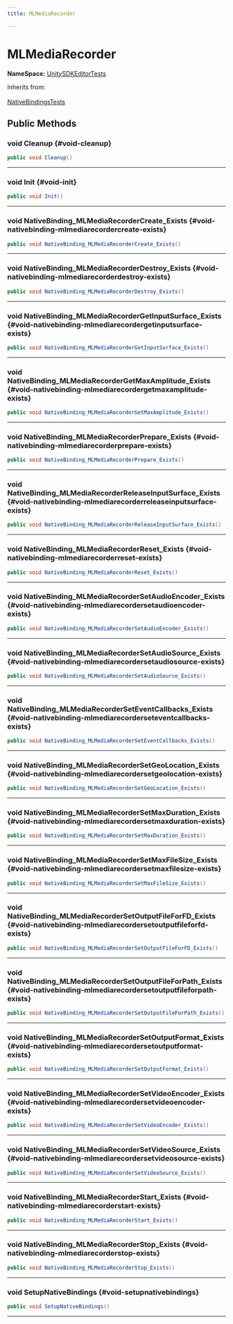 ```yaml
---
title: MLMediaRecorder

---
```


# MLMediaRecorder



**NameSpace:** 
[UnitySDKEditorTests](/versioned_docs/version-22-May-2023/unity-api/api/UnitySDKEditorTests/UnitySDKEditorTests.md) 





Inherits from: <br></br>[NativeBindingsTests](/versioned_docs/version-22-May-2023/unity-api/api/UnitySDKEditorTests/UnitySDKEditorTests.NativeBindingsTests.md)




## Public Methods

### void Cleanup {#void-cleanup}

```csharp
public void Cleanup()
```






-----------

### void Init {#void-init}

```csharp
public void Init()
```






-----------

### void NativeBinding_MLMediaRecorderCreate_Exists {#void-nativebinding-mlmediarecordercreate-exists}

```csharp
public void NativeBinding_MLMediaRecorderCreate_Exists()
```






-----------

### void NativeBinding_MLMediaRecorderDestroy_Exists {#void-nativebinding-mlmediarecorderdestroy-exists}

```csharp
public void NativeBinding_MLMediaRecorderDestroy_Exists()
```






-----------

### void NativeBinding_MLMediaRecorderGetInputSurface_Exists {#void-nativebinding-mlmediarecordergetinputsurface-exists}

```csharp
public void NativeBinding_MLMediaRecorderGetInputSurface_Exists()
```






-----------

### void NativeBinding_MLMediaRecorderGetMaxAmplitude_Exists {#void-nativebinding-mlmediarecordergetmaxamplitude-exists}

```csharp
public void NativeBinding_MLMediaRecorderGetMaxAmplitude_Exists()
```






-----------

### void NativeBinding_MLMediaRecorderPrepare_Exists {#void-nativebinding-mlmediarecorderprepare-exists}

```csharp
public void NativeBinding_MLMediaRecorderPrepare_Exists()
```






-----------

### void NativeBinding_MLMediaRecorderReleaseInputSurface_Exists {#void-nativebinding-mlmediarecorderreleaseinputsurface-exists}

```csharp
public void NativeBinding_MLMediaRecorderReleaseInputSurface_Exists()
```






-----------

### void NativeBinding_MLMediaRecorderReset_Exists {#void-nativebinding-mlmediarecorderreset-exists}

```csharp
public void NativeBinding_MLMediaRecorderReset_Exists()
```






-----------

### void NativeBinding_MLMediaRecorderSetAudioEncoder_Exists {#void-nativebinding-mlmediarecordersetaudioencoder-exists}

```csharp
public void NativeBinding_MLMediaRecorderSetAudioEncoder_Exists()
```






-----------

### void NativeBinding_MLMediaRecorderSetAudioSource_Exists {#void-nativebinding-mlmediarecordersetaudiosource-exists}

```csharp
public void NativeBinding_MLMediaRecorderSetAudioSource_Exists()
```






-----------

### void NativeBinding_MLMediaRecorderSetEventCallbacks_Exists {#void-nativebinding-mlmediarecorderseteventcallbacks-exists}

```csharp
public void NativeBinding_MLMediaRecorderSetEventCallbacks_Exists()
```






-----------

### void NativeBinding_MLMediaRecorderSetGeoLocation_Exists {#void-nativebinding-mlmediarecordersetgeolocation-exists}

```csharp
public void NativeBinding_MLMediaRecorderSetGeoLocation_Exists()
```






-----------

### void NativeBinding_MLMediaRecorderSetMaxDuration_Exists {#void-nativebinding-mlmediarecordersetmaxduration-exists}

```csharp
public void NativeBinding_MLMediaRecorderSetMaxDuration_Exists()
```






-----------

### void NativeBinding_MLMediaRecorderSetMaxFileSize_Exists {#void-nativebinding-mlmediarecordersetmaxfilesize-exists}

```csharp
public void NativeBinding_MLMediaRecorderSetMaxFileSize_Exists()
```






-----------

### void NativeBinding_MLMediaRecorderSetOutputFileForFD_Exists {#void-nativebinding-mlmediarecordersetoutputfileforfd-exists}

```csharp
public void NativeBinding_MLMediaRecorderSetOutputFileForFD_Exists()
```






-----------

### void NativeBinding_MLMediaRecorderSetOutputFileForPath_Exists {#void-nativebinding-mlmediarecordersetoutputfileforpath-exists}

```csharp
public void NativeBinding_MLMediaRecorderSetOutputFileForPath_Exists()
```






-----------

### void NativeBinding_MLMediaRecorderSetOutputFormat_Exists {#void-nativebinding-mlmediarecordersetoutputformat-exists}

```csharp
public void NativeBinding_MLMediaRecorderSetOutputFormat_Exists()
```






-----------

### void NativeBinding_MLMediaRecorderSetVideoEncoder_Exists {#void-nativebinding-mlmediarecordersetvideoencoder-exists}

```csharp
public void NativeBinding_MLMediaRecorderSetVideoEncoder_Exists()
```






-----------

### void NativeBinding_MLMediaRecorderSetVideoSource_Exists {#void-nativebinding-mlmediarecordersetvideosource-exists}

```csharp
public void NativeBinding_MLMediaRecorderSetVideoSource_Exists()
```






-----------

### void NativeBinding_MLMediaRecorderStart_Exists {#void-nativebinding-mlmediarecorderstart-exists}

```csharp
public void NativeBinding_MLMediaRecorderStart_Exists()
```






-----------

### void NativeBinding_MLMediaRecorderStop_Exists {#void-nativebinding-mlmediarecorderstop-exists}

```csharp
public void NativeBinding_MLMediaRecorderStop_Exists()
```






-----------

### void SetupNativeBindings {#void-setupnativebindings}

```csharp
public void SetupNativeBindings()
```






-----------


